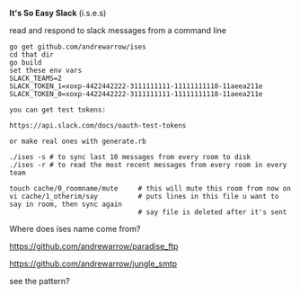 **It's So Easy Slack** (i.s.e.s)

read and respond to slack messages from a command line

```
go get github.com/andrewarrow/ises
cd that dir
go build
set these env vars
SLACK_TEAMS=2
SLACK_TOKEN_1=xoxp-4422442222-3111111111-11111111118-11aeea211e
SLACK_TOKEN_0=xoxp-4422442222-3111111111-11111111118-11aeea211e

you can get test tokens:

https://api.slack.com/docs/oauth-test-tokens

or make real ones with generate.rb

./ises -s # to sync last 10 messages from every room to disk
./ises -r # to read the most recent messages from every room in every team

touch cache/0_roomname/mute     # this will mute this room from now on
vi cache/1_otherim/say          # puts lines in this file u want to say in room, then sync again
                                # say file is deleted after it's sent
```

Where does ises name come from?

https://github.com/andrewarrow/paradise_ftp

https://github.com/andrewarrow/jungle_smtp

see the pattern?

